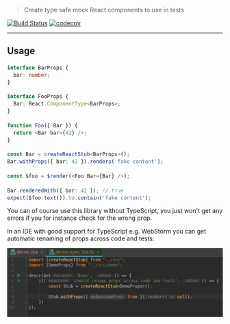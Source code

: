 > Create type safe mock React components to use in tests

[![Build Status](https://travis-ci.com/NiGhTTraX/react-mock-component.svg?branch=master)](https://travis-ci.com/NiGhTTraX/react-mock-component)
[![codecov](https://codecov.io/gh/NiGhTTraX/react-mock-component/branch/master/graph/badge.svg)](https://codecov.io/gh/NiGhTTraX/react-mock-component)

---

## Usage

```typescript jsx
interface BarProps {
  bar: number;
}

interface FooProps {
  Bar: React.ComponentType<BarProps>;
}

function Foo({ Bar }) {
  return <Bar bar={42} />;
}

const Bar = createReactStub<BarProps>();
Bar.withProps({ bar: 42 }).renders('fake content');

const $foo = $render(<Foo Bar={Bar} />);

Bar.renderedWith({ bar: 42 }); // true
expect($foo.text()).to.contain('fake content');
```

You can of course use this library without TypeScript, you just won't
get any errors if you for instance check for the wrong prop.

In an IDE with good support for TypeScript e.g. WebStorm you can get automatic renaming of props across code and tests:

![demo](./demo.gif)
